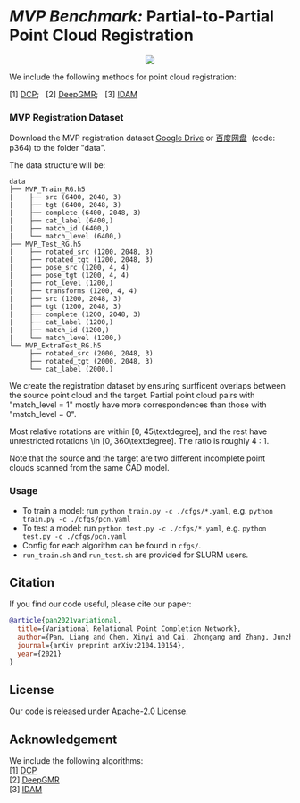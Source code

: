 # *MVP Benchmark:* Partial-to-Partial Point Cloud Registration
<p align="center"> 
<img src="images/registration.png">
</p>

We include the following methods for point cloud registration:

[1] [DCP](https://github.com/WangYueFt/dcp);&nbsp;&nbsp; [2] [DeepGMR](https://github.com/wentaoyuan/deepgmr);&nbsp;&nbsp; [3] [IDAM](https://github.com/jiahaowork/idam)


### MVP Registration Dataset
<!-- Download the MVP registration dataset by the following commands:
```
cd data; sh download_data.sh
``` -->
Download the MVP registration dataset [Google Drive](https://drive.google.com/drive/folders/1RlUW0vmmyqxkBTM_ITVguAjxzIS1MFz4) or [百度网盘](https://pan.baidu.com/s/18pli79KSGGsWQ8FPiSW9qg)&nbsp;&nbsp;(code: p364) to the folder "data".

The data structure will be:
```
data
├── MVP_Train_RG.h5
|    ├── src (6400, 2048, 3)
|    ├── tgt (6400, 2048, 3)
|    ├── complete (6400, 2048, 3)
|    ├── cat_label (6400,)
|    ├── match_id (6400,)
|    └── match_level (6400,)
├── MVP_Test_RG.h5
|    ├── rotated_src (1200, 2048, 3)
|    ├── rotated_tgt (1200, 2048, 3)
|    ├── pose_src (1200, 4, 4)
|    ├── pose_tgt (1200, 4, 4)
|    ├── rot_level (1200,)
|    ├── transforms (1200, 4, 4)
|    ├── src (1200, 2048, 3)
|    ├── tgt (1200, 2048, 3)
|    ├── complete (1200, 2048, 3)
|    ├── cat_label (1200,)
|    ├── match_id (1200,)
|    └── match_level (1200,)
└── MVP_ExtraTest_RG.h5
     ├── rotated_src (2000, 2048, 3)
     ├── rotated_tgt (2000, 2048, 3)
     └── cat_label (2000,)
```

We create the registration dataset by ensuring surfficent overlaps between the source point cloud and the target.
Partial point cloud pairs with "match_level = 1" mostly have more correspondences than those with "match_level = 0".

Most relative rotations are within [0, 45\textdegree], and the rest have unrestricted rotations \in [0, 360\textdegree].
The ratio is roughly 4 : 1.

Note that the source and the target are two different incomplete point clouds scanned from the same CAD model.


### Usage
+ To train a model: run `python train.py -c ./cfgs/*.yaml`, e.g. `python train.py -c ./cfgs/pcn.yaml`
+ To test a model: run `python test.py -c ./cfgs/*.yaml`, e.g. `python test.py -c ./cfgs/pcn.yaml`
+ Config for each algorithm can be found in `cfgs/`.
+ `run_train.sh` and `run_test.sh` are provided for SLURM users. 


## Citation
If you find our code useful, please cite our paper:
```bibtex
@article{pan2021variational,
  title={Variational Relational Point Completion Network},
  author={Pan, Liang and Chen, Xinyi and Cai, Zhongang and Zhang, Junzhe and Zhao, Haiyu and Yi, Shuai and Liu, Ziwei},
  journal={arXiv preprint arXiv:2104.10154},
  year={2021}
}
```

## License
Our code is released under Apache-2.0 License.


## Acknowledgement
We include the following algorithms:  
[1] [DCP](https://github.com/WangYueFt/dcp)     
[2] [DeepGMR](https://github.com/wentaoyuan/deepgmr)     
[3] [IDAM](https://github.com/jiahaowork/idam)    

